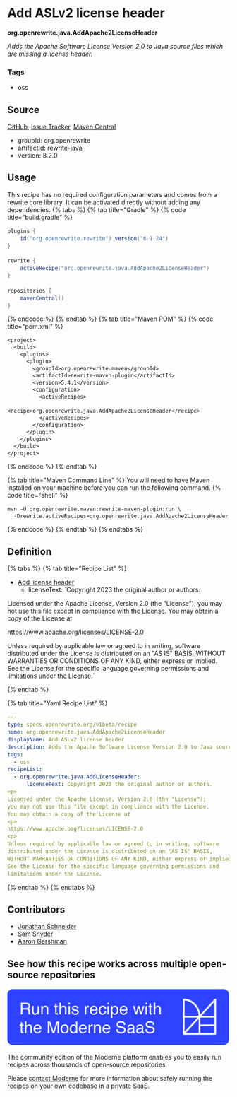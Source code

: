 # Add ASLv2 license header

**org.openrewrite.java.AddApache2LicenseHeader**

_Adds the Apache Software License Version 2.0 to Java source files which are missing a license header._

### Tags

* oss

## Source

[GitHub](https://github.com/openrewrite/rewrite/blob/main/rewrite-java/src/main/resources/META-INF/rewrite/apache-license-header.yml), [Issue Tracker](https://github.com/openrewrite/rewrite/issues), [Maven Central](https://central.sonatype.com/artifact/org.openrewrite/rewrite-java/8.2.0/jar)

* groupId: org.openrewrite
* artifactId: rewrite-java
* version: 8.2.0


## Usage

This recipe has no required configuration parameters and comes from a rewrite core library. It can be activated directly without adding any dependencies.
{% tabs %}
{% tab title="Gradle" %}
{% code title="build.gradle" %}
```groovy
plugins {
    id("org.openrewrite.rewrite") version("6.1.24")
}

rewrite {
    activeRecipe("org.openrewrite.java.AddApache2LicenseHeader")
}

repositories {
    mavenCentral()
}

```
{% endcode %}
{% endtab %}
{% tab title="Maven POM" %}
{% code title="pom.xml" %}
```markup
<project>
  <build>
    <plugins>
      <plugin>
        <groupId>org.openrewrite.maven</groupId>
        <artifactId>rewrite-maven-plugin</artifactId>
        <version>5.4.1</version>
        <configuration>
          <activeRecipes>
            <recipe>org.openrewrite.java.AddApache2LicenseHeader</recipe>
          </activeRecipes>
        </configuration>
      </plugin>
    </plugins>
  </build>
</project>
```
{% endcode %}
{% endtab %}

{% tab title="Maven Command Line" %}
You will need to have [Maven](https://maven.apache.org/download.cgi) installed on your machine before you can run the following command.
{% code title="shell" %}
```shell
mvn -U org.openrewrite.maven:rewrite-maven-plugin:run \
  -Drewrite.activeRecipes=org.openrewrite.java.AddApache2LicenseHeader
```
{% endcode %}
{% endtab %}
{% endtabs %}

## Definition

{% tabs %}
{% tab title="Recipe List" %}
* [Add license header](../java/addlicenseheader.md)
  * licenseText: `Copyright 2023 the original author or authors.
<p>
Licensed under the Apache License, Version 2.0 (the "License");
you may not use this file except in compliance with the License.
You may obtain a copy of the License at
<p>
https://www.apache.org/licenses/LICENSE-2.0
<p>
Unless required by applicable law or agreed to in writing, software
distributed under the License is distributed on an "AS IS" BASIS,
WITHOUT WARRANTIES OR CONDITIONS OF ANY KIND, either express or implied.
See the License for the specific language governing permissions and
limitations under the License.`

{% endtab %}

{% tab title="Yaml Recipe List" %}
```yaml
---
type: specs.openrewrite.org/v1beta/recipe
name: org.openrewrite.java.AddApache2LicenseHeader
displayName: Add ASLv2 license header
description: Adds the Apache Software License Version 2.0 to Java source files which are missing a license header.
tags:
  - oss
recipeList:
  - org.openrewrite.java.AddLicenseHeader:
      licenseText: Copyright 2023 the original author or authors.
<p>
Licensed under the Apache License, Version 2.0 (the "License");
you may not use this file except in compliance with the License.
You may obtain a copy of the License at
<p>
https://www.apache.org/licenses/LICENSE-2.0
<p>
Unless required by applicable law or agreed to in writing, software
distributed under the License is distributed on an "AS IS" BASIS,
WITHOUT WARRANTIES OR CONDITIONS OF ANY KIND, either express or implied.
See the License for the specific language governing permissions and
limitations under the License.

```
{% endtab %}
{% endtabs %}

## Contributors
* [Jonathan Schneider](mailto:jkschneider@gmail.com)
* [Sam Snyder](mailto:sam@moderne.io)
* [Aaron Gershman](mailto:aegershman@gmail.com)


## See how this recipe works across multiple open-source repositories

[![Moderne Link Image](/.gitbook/assets/ModerneRecipeButton.png)](https://app.moderne.io/recipes/org.openrewrite.java.AddApache2LicenseHeader)

The community edition of the Moderne platform enables you to easily run recipes across thousands of open-source repositories.

Please [contact Moderne](https://moderne.io/product) for more information about safely running the recipes on your own codebase in a private SaaS.
